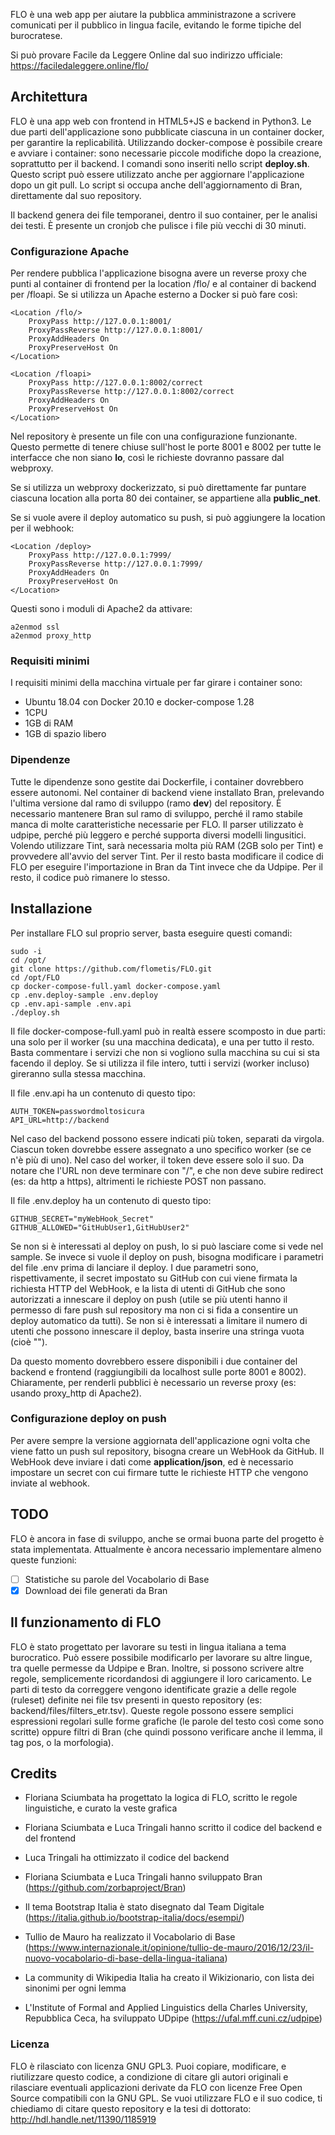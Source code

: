 FLO è una web app per aiutare la pubblica amministrazone a scrivere comunicati per il pubblico in lingua facile, evitando le forme tipiche del burocratese.

Si può provare Facile da Leggere Online dal suo indirizzo ufficiale:
https://faciledaleggere.online/flo/

## Architettura
FLO è una app web con frontend in HTML5+JS e backend in Python3. Le due parti dell'applicazione sono pubblicate ciascuna in un container docker, per garantire la replicabilità. Utilizzando docker-compose è possibile creare e avviare i container: sono necessarie piccole modifiche dopo la creazione, soprattutto per il backend. I comandi sono inseriti nello script **deploy.sh**. Questo script può essere utilizzato anche per aggiornare l'applicazione dopo un git pull. Lo script si occupa anche dell'aggiornamento di Bran, direttamente dal suo repository.

Il backend genera dei file temporanei, dentro il suo container, per le analisi dei testi. È presente un cronjob che pulisce i file più vecchi di 30 minuti.

### Configurazione Apache

Per rendere pubblica l'applicazione bisogna avere un reverse proxy che punti al container di frontend per la location /flo/ e al container di backend per /floapi. Se si utilizza un Apache esterno a Docker si può fare così:
```
<Location /flo/>
    ProxyPass http://127.0.0.1:8001/
    ProxyPassReverse http://127.0.0.1:8001/
    ProxyAddHeaders On
    ProxyPreserveHost On
</Location>

<Location /floapi>
    ProxyPass http://127.0.0.1:8002/correct
    ProxyPassReverse http://127.0.0.1:8002/correct
    ProxyAddHeaders On
    ProxyPreserveHost On
</Location>
```
Nel repository è presente un file con una configurazione funzionante.
Questo permette di tenere chiuse sull'host le porte 8001 e 8002 per tutte le interfacce che non siano **lo**, così le richieste dovranno passare dal webproxy.

Se si utilizza un webproxy dockerizzato, si può direttamente far puntare ciascuna location alla porta 80 dei container, se appartiene alla **public_net**.

Se si vuole avere il deploy automatico su push, si può aggiungere la location per il webhook:
```
<Location /deploy>
    ProxyPass http://127.0.0.1:7999/
    ProxyPassReverse http://127.0.0.1:7999/
    ProxyAddHeaders On
    ProxyPreserveHost On
</Location>
```

Questi sono i moduli di Apache2 da attivare:
```
a2enmod ssl
a2enmod proxy_http
```


### Requisiti minimi
I requisiti minimi della macchina virtuale per far girare i container sono:
* Ubuntu 18.04 con Docker 20.10 e docker-compose 1.28
* 1CPU
* 1GB di RAM
* 1GB di spazio libero

### Dipendenze
Tutte le dipendenze sono gestite dai Dockerfile, i container dovrebbero essere autonomi. Nel container di backend viene installato Bran, prelevando l'ultima versione dal ramo di sviluppo (ramo **dev**) del repository. È necessario mantenere Bran sul ramo di sviluppo, perché il ramo stabile manca di molte caratteristiche necessarie per FLO.
Il parser utilizzato è udpipe, perché più leggero e perché supporta diversi modelli lingusitici. Volendo utilizzare Tint, sarà necessaria molta più RAM (2GB solo per Tint) e provvedere all'avvio del server Tint. Per il resto basta modificare il codice di FLO per eseguire l'importazione in Bran da Tint invece che da Udpipe. Per il resto, il codice può rimanere lo stesso. 

## Installazione
Per installare FLO sul proprio server, basta eseguire questi comandi:
```
sudo -i
cd /opt/
git clone https://github.com/flometis/FLO.git
cd /opt/FLO
cp docker-compose-full.yaml docker-compose.yaml
cp .env.deploy-sample .env.deploy
cp .env.api-sample .env.api
./deploy.sh
```
Il file docker-compose-full.yaml può in realtà essere scomposto in due parti: una solo per il worker (su una macchina dedicata), e una per tutto il resto. Basta commentare i servizi che non si vogliono sulla macchina su cui si sta facendo il deploy. Se si utilizza il file intero, tutti i servizi (worker incluso) gireranno sulla stessa macchina.

Il file .env.api ha un contenuto di questo tipo:
```
AUTH_TOKEN=passwordmoltosicura
API_URL=http://backend
```
Nel caso del backend possono essere indicati più token, separati da virgola. Ciascun token dovrebbe essere assegnato a uno specifico worker (se ce n'è più di uno). Nel caso del worker, il token deve essere solo il suo. Da notare che l'URL non deve terminare con "/", e che non deve subire redirect (es: da http a https), altrimenti le richieste POST non passano.

Il file .env.deploy ha un contenuto di questo tipo:
```
GITHUB_SECRET="myWebHook_Secret"
GITHUB_ALLOWED="GitHubUser1,GitHubUser2"
```
Se non si è interessati al deploy on push, lo si può lasciare come si vede nel sample. Se invece si vuole il deploy on push, bisogna modificare i parametri del file .env prima di lanciare il deploy. I due parametri sono, rispettivamente, il secret impostato su GitHub con cui viene firmata la richiesta HTTP del WebHook, e la lista di utenti di GitHub che sono autorizzati a innescare il deploy on push (utile se più utenti hanno il permesso di fare push sul repository ma non ci si fida a consentire un deploy automatico da tutti). Se non si è interessati a limitare il numero di utenti che possono innescare il deploy, basta inserire una stringa vuota (cioè "").

Da questo momento dovrebbero essere disponibili i due container del backend e frontend (raggiungibili da localhost sulle porte 8001 e 8002). Chiaramente, per renderli pubblici è necessario un reverse proxy (es: usando proxy_http di Apache2).

### Configurazione deploy on push
Per avere sempre la versione aggiornata dell'applicazione ogni volta che viene fatto un push sul repository, bisogna creare un WebHook da GitHub. Il WebHook deve inviare i dati come **application/json**, ed è necessario impostare un secret con cui firmare tutte le richieste HTTP che vengono inviate al webhook.

## TODO
FLO è ancora in fase di sviluppo, anche se ormai buona parte del progetto è stata implementata. Attualmente è ancora necessario implementare almeno queste funzioni:
- [ ] Statistiche su parole del Vocabolario di Base
- [x] Download dei file generati da Bran

## Il funzionamento di FLO
FLO è stato progettato per lavorare su testi in lingua italiana a tema burocratico. Può essere possibile modificarlo per lavorare su altre lingue, tra quelle permesse da Udpipe e Bran. Inoltre, si possono scrivere altre regole, semplicemente ricordandosi di aggiungere il loro caricamento.
Le parti di testo da correggere vengono identificate grazie a delle regole (ruleset) definite nei file tsv presenti in questo repository (es: backend/files/filters_etr.tsv). Queste regole possono essere semplici espressioni regolari sulle forme grafiche (le parole del testo così come sono scritte) oppure filtri di Bran (che quindi possono verificare anche il lemma, il tag pos, o la morfologia).


## Credits
* Floriana Sciumbata ha progettato la logica di FLO, scritto le regole linguistiche, e curato la veste grafica
* Floriana Sciumbata e Luca Tringali hanno scritto il codice del backend e del frontend
* Luca Tringali ha ottimizzato il codice del backend
* Floriana Sciumbata e Luca Tringali hanno sviluppato Bran (https://github.com/zorbaproject/Bran)
* Il tema Bootstrap Italia è stato disegnato dal Team Digitale (https://italia.github.io/bootstrap-italia/docs/esempi/)

* Tullio de Mauro ha realizzato il Vocabolario di Base (https://www.internazionale.it/opinione/tullio-de-mauro/2016/12/23/il-nuovo-vocabolario-di-base-della-lingua-italiana)
* La community di Wikipedia Italia ha creato il Wikizionario, con lista dei sinonimi per ogni lemma
* L'Institute of Formal and Applied Linguistics della Charles University, Repubblica Ceca, ha sviluppato UDpipe (https://ufal.mff.cuni.cz/udpipe)

### Licenza
FLO è rilasciato con licenza GNU GPL3. Puoi copiare, modificare, e riutilizzare questo codice, a condizione di citare gli autori originali e rilasciare eventuali applicazioni derivate da FLO con licenze Free Open Source compatibili con la GNU GPL.
Se vuoi utilizzare FLO e il suo codice, ti chiediamo di citare questo repository e la tesi di dottorato: http://hdl.handle.net/11390/1185919
